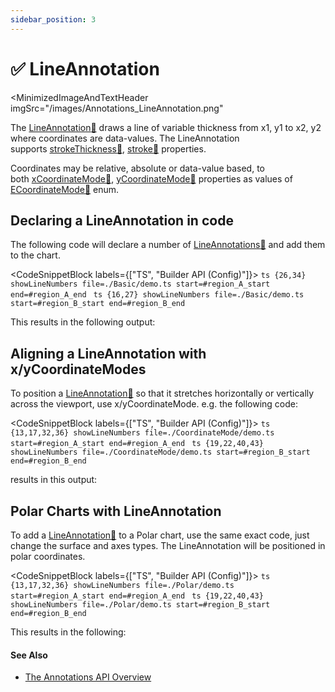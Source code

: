 ```yaml
---
sidebar_position: 3
---
```


# ✅ LineAnnotation

<MinimizedImageAndTextHeader 
    imgSrc="/images/Annotations_LineAnnotation.png"
>
The [LineAnnotation:blue_book:](https://www.scichart.com/documentation/js/current/typedoc/classes/lineannotation.html) draws a line of variable thickness from x1, y1 to x2, y2 where coordinates are data-values. The LineAnnotation supports [strokeThickness:blue_book:](https://www.scichart.com/documentation/js/current/typedoc/classes/lineannotation.html#strokethickness), [stroke:blue_book:](https://www.scichart.com/documentation/js/current/typedoc/classes/lineannotation.html#stroke) properties.

Coordinates may be relative, absolute or data-value based, to both [xCoordinateMode:blue_book:](https://www.scichart.com/documentation/js/current/typedoc/classes/annotationbase.html#xcoordinatemode), [yCoordinateMode:blue_book:](https://www.scichart.com/documentation/js/current/typedoc/classes/annotationbase.html#ycoordinatemode) properties as values of [ECoordinateMode:blue_book:](https://www.scichart.com/documentation/js/current/typedoc/enums/ecoordinatemode.html) enum.
</MinimizedImageAndTextHeader>

Declaring a LineAnnotation in code
----------------------------------

The following code will declare a number of [LineAnnotations:blue_book:](https://www.scichart.com/documentation/js/current/typedoc/classes/lineannotation.html) and add them to the chart.

<CodeSnippetBlock labels={["TS", "Builder API (Config)"]}>
    ```ts {26,34} showLineNumbers file=./Basic/demo.ts start=#region_A_start end=#region_A_end
    ```
    ```ts {16,27} showLineNumbers file=./Basic/demo.ts start=#region_B_start end=#region_B_end
    ```
</CodeSnippetBlock>

This results in the following output:

<LiveDocSnippet name="./Basic/demo" />

Aligning a LineAnnotation with x/yCoordinateModes
-------------------------------------------------

To position a [LineAnnotation:blue_book:](https://www.scichart.com/documentation/js/current/typedoc/classes/lineannotation.html) so that it stretches horizontally or vertically across the viewport, use x/yCoordinateMode. e.g. the following code:

<CodeSnippetBlock labels={["TS", "Builder API (Config)"]}>
    ```ts {13,17,32,36} showLineNumbers file=./CoordinateMode/demo.ts start=#region_A_start end=#region_A_end
    ```
    ```ts {19,22,40,43} showLineNumbers file=./CoordinateMode/demo.ts start=#region_B_start end=#region_B_end
    ```
</CodeSnippetBlock>

results in this output:

<LiveDocSnippet name="./CoordinateMode/demo" />

Polar Charts with LineAnnotation
--------------------------------------------

To add a [LineAnnotation:blue_book:](https://www.scichart.com/documentation/js/current/typedoc/classes/lineannotation.html) to a Polar chart, use the same exact code, just change the surface and axes types. The LineAnnotation will be positioned in polar coordinates.

<CodeSnippetBlock labels={["TS", "Builder API (Config)"]}>
    ```ts {13,17,32,36} showLineNumbers file=./Polar/demo.ts start=#region_A_start end=#region_A_end
    ```
    ```ts {19,22,40,43} showLineNumbers file=./Polar/demo.ts start=#region_B_start end=#region_B_end
    ```
</CodeSnippetBlock>

This results in the following:

<LiveDocSnippet name="./Polar/demo" />

#### See Also

* [The Annotations API Overview](/docs/2d-charts/annotations-api/annotations-api-overview)